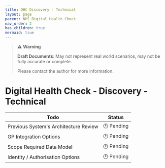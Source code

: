```yaml
---
title: DHC Discovery - Technical
layout: page
parent: NHS Digital Health Check
nav_order: 2
has_children: true
mermaid: true
---
```


> ⚠️ **Warning**
>  
> **Draft Documents**: May not represent real world scenarios, may not be fully accurate or complete.
>
> Please contact the author for more information.

# Digital Health Check - Discovery - Technical

| Todo                                  | Status    |
| ------------------------------------- | --------- |
| Previous System's Architecture Review | 🕐 Pending |
| GP Integration Options                | 🕐 Pending |
| Scope Required Data Model             | 🕐 Pending |
| Identity / Authorisation Options      | 🕐 Pending |




